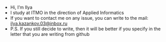 - Hi, I’m Ilya
- I study at ITMO in the direction of Applied Informatics
- If you want to contact me on any issue, you can write to the mail: ilya.kazankov.03@inbox.ru
- P.S. If you still decide to write, then it will be better if you specify in the letter that you are writing from github

<!---
Dvorovoi-K0LDUN/Dvorovoi-K0LDUN is a ✨ special ✨ repository because its `README.md` (this file) appears on your GitHub profile.
You can click the Preview link to take a look at your changes.
--->
